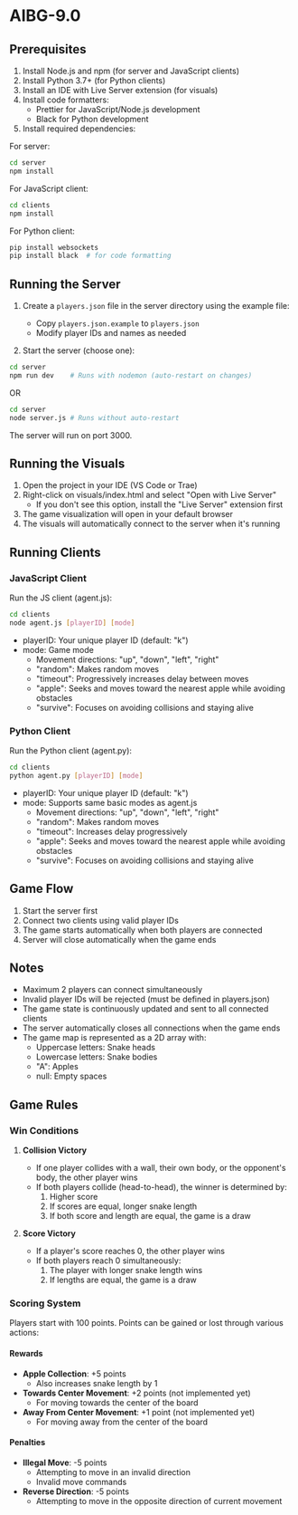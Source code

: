 # AIBG-9.0

## Prerequisites

1. Install Node.js and npm (for server and JavaScript clients)
2. Install Python 3.7+ (for Python clients)
3. Install an IDE with Live Server extension (for visuals)
4. Install code formatters:
   - Prettier for JavaScript/Node.js development
   - Black for Python development
5. Install required dependencies:

For server:

```bash
cd server
npm install
```

For JavaScript client:

```bash
cd clients
npm install
```

For Python client:

```bash
pip install websockets
pip install black  # for code formatting
```

## Running the Server

1. Create a `players.json` file in the server directory using the example file:

   - Copy `players.json.example` to `players.json`
   - Modify player IDs and names as needed

2. Start the server (choose one):

```bash
cd server
npm run dev    # Runs with nodemon (auto-restart on changes)
```

OR

```bash
cd server
node server.js # Runs without auto-restart
```

The server will run on port 3000.

## Running the Visuals

1. Open the project in your IDE (VS Code or Trae)
2. Right-click on visuals/index.html and select "Open with Live Server"
   - If you don't see this option, install the "Live Server" extension first
3. The game visualization will open in your default browser
4. The visuals will automatically connect to the server when it's running

## Running Clients

### JavaScript Client

Run the JS client (agent.js):

```bash
cd clients
node agent.js [playerID] [mode]
```

- playerID: Your unique player ID (default: "k")
- mode: Game mode
  - Movement directions: "up", "down", "left", "right"
  - "random": Makes random moves
  - "timeout": Progressively increases delay between moves
  - "apple": Seeks and moves toward the nearest apple while avoiding obstacles
  - "survive": Focuses on avoiding collisions and staying alive

### Python Client

Run the Python client (agent.py):

```bash
cd clients
python agent.py [playerID] [mode]
```

- playerID: Your unique player ID (default: "k")
- mode: Supports same basic modes as agent.js
  - Movement directions: "up", "down", "left", "right"
  - "random": Makes random moves
  - "timeout": Increases delay progressively
  - "apple": Seeks and moves toward the nearest apple while avoiding obstacles
  - "survive": Focuses on avoiding collisions and staying alive

## Game Flow

1. Start the server first
2. Connect two clients using valid player IDs
3. The game starts automatically when both players are connected
4. Server will close automatically when the game ends

## Notes

- Maximum 2 players can connect simultaneously
- Invalid player IDs will be rejected (must be defined in players.json)
- The game state is continuously updated and sent to all connected clients
- The server automatically closes all connections when the game ends
- The game map is represented as a 2D array with:
  - Uppercase letters: Snake heads
  - Lowercase letters: Snake bodies
  - "A": Apples
  - null: Empty spaces

## Game Rules

### Win Conditions

1. **Collision Victory**

   - If one player collides with a wall, their own body, or the opponent's body, the other player wins
   - If both players collide (head-to-head), the winner is determined by:
     1. Higher score
     2. If scores are equal, longer snake length
     3. If both score and length are equal, the game is a draw

2. **Score Victory**
   - If a player's score reaches 0, the other player wins
   - If both players reach 0 simultaneously:
     1. The player with longer snake length wins
     2. If lengths are equal, the game is a draw

### Scoring System

Players start with 100 points. Points can be gained or lost through various actions:

#### Rewards

- **Apple Collection**: +5 points
  - Also increases snake length by 1
- **Towards Center Movement**: +2 points (not implemented yet)
  - For moving towards the center of the board
- **Away From Center Movement**: +1 point (not implemented yet)
  - For moving away from the center of the board

#### Penalties

- **Illegal Move**: -5 points
  - Attempting to move in an invalid direction
  - Invalid move commands
- **Reverse Direction**: -5 points
  - Attempting to move in the opposite direction of current movement
